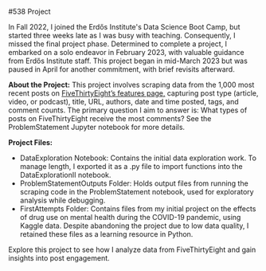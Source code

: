 #538 Project

In Fall 2022, I joined the Erd&#337;s Institute's Data Science Boot Camp, but started three weeks late as I was busy with teaching. Consequently, I missed the final project phase. Determined to complete a project, I embarked on a solo endeavor in February 2023, with valuable guidance from Erd&#337;s Institute staff. This project began in mid-March 2023 but was paused in April for another commitment, with brief revisits afterward.

**About the Project:**
This project involves scraping data from the 1,000 most recent posts on [FiveThirtyEight’s features page,](https://fivethirtyeight.com/features/) capturing post type (article, video, or podcast), title, URL, authors, date and time posted, tags, and comment counts. The primary question I aim to answer is: What types of posts on FiveThirtyEight receive the most comments? See the ProblemStatement Jupyter notebook for more details.

**Project Files:**
- DataExploration Notebook: Contains the initial data exploration work. To manage length, I exported it as a .py file to import functions into the DataExplorationII notebook.
- ProblemStatementOutputs Folder: Holds output files from running the scraping code in the ProblemStatement notebook, used for exploratory analysis while debugging.
- FirstAttempts Folder: Contains files from my initial project on the effects of drug use on mental health during the COVID-19 pandemic, using Kaggle data. Despite abandoning the project due to low data quality, I retained these files as a learning resource in Python.

Explore this project to see how I analyze data from FiveThirtyEight and gain insights into post engagement.


